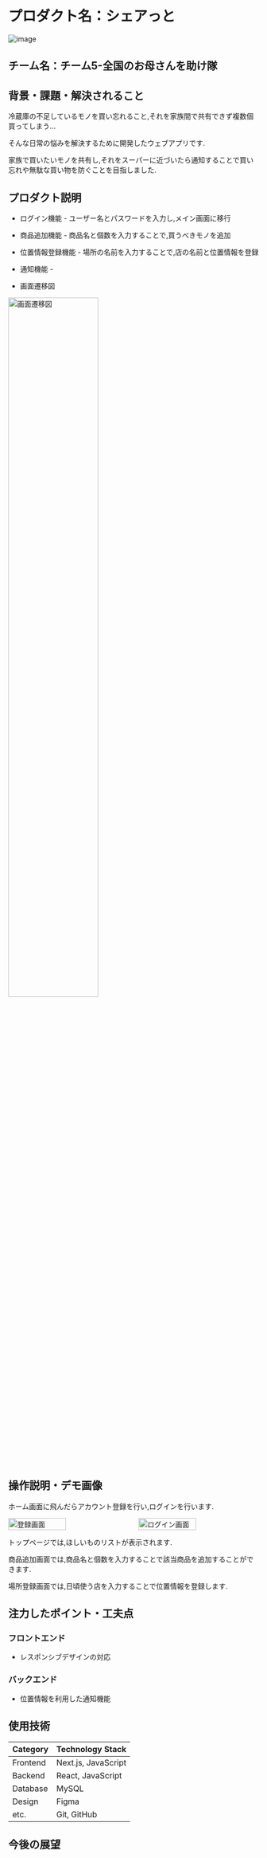 # プロダクト名：シェアっと
<!-- プロダクト名に変更してください -->


<!-- イメージ画像を置いてください -->
![image](https://github.com/user-attachments/assets/7033f70a-b68a-4cb1-9c3a-356c5231b2f0)

## チーム名：チーム5-全国のお母さんを助け隊
<!-- チーム番号とチーム名を変更してください -->

## 背景・課題・解決されること
<!-- 考案するプロダクトがどういった(Why)背景から思いついたのか、どのよう(What)な課題があり、どのよう(How)に解決するのかを入力してください -->
冷蔵庫の不足しているモノを買い忘れること,それを家族間で共有できず複数個買ってしまう...

そんな日常の悩みを解決するために開発したウェブアプリです.

家族で買いたいモノを共有し,それをスーパーに近づいたら通知することで買い忘れや無駄な買い物を防ぐことを目指しました.

## プロダクト説明 
<!-- 開発したプロダクトの説明を入力してください -->
- ログイン機能 - ユーザー名とパスワードを入力し,メイン画面に移行

- 商品追加機能 - 商品名と個数を入力することで,買うべきモノを追加

- 位置情報登録機能 - 場所の名前を入力することで,店の名前と位置情報を登録
  
- 通知機能 -
  
- 画面遷移図
<img src="https://github.com/user-attachments/assets/f3f86914-4b78-4ff9-8035-a20c7e31602b" alt="画面遷移図" style="width: 60%;">

## 操作説明・デモ画像
<!-- 開発したプロダクトの操作説明について入力してください。また、操作説明デモ動画があれば、埋め込みやリンクを記載してください -->
ホーム画面に飛んだらアカウント登録を行い,ログインを行います.
<div style="display: flex; justify-content: space-between;">
  <img src="https://github.com/user-attachments/assets/4e273272-60b8-4092-9e01-135d3b99ead5" alt="登録画面" style="width: 48%;"/>
  <img src="https://github.com/user-attachments/assets/061d1ba4-0bee-40e2-a35d-d2120cb2a084" alt="ログイン画面" style="width: 48%;"/>
</div>


トップページでは,ほしいものリストが表示されます.

商品追加画面では,商品名と個数を入力することで該当商品を追加することができます.

場所登録画面では,日頃使う店を入力することで位置情報を登録します.


## 注力したポイント・工夫点
<!-- 開発したプロダクトの注力したポイント・工夫点を入力してください -->
### フロントエンド
- レスポンシブデザインの対応
### バックエンド
- 位置情報を利用した通知機能

## 使用技術
| Category       | Technology Stack   |
| -------------- | ---------------------------------------------- |
| Frontend          | Next.js, JavaScript   |
| Backend        | React, JavaScript |
| Database        | MySQL       |
| Design       | Figma |
| etc.    | Git, GitHub    |

<!-- 開発したプロダクトの使用技術を入力してください -->


<!--
markdownの記法はこちらを参照してください！
https://docs.github.com/ja/get-started/writing-on-github/getting-started-with-writing-and-formatting-on-github/basic-writing-and-formatting-syntax
-->

## 今後の展望
